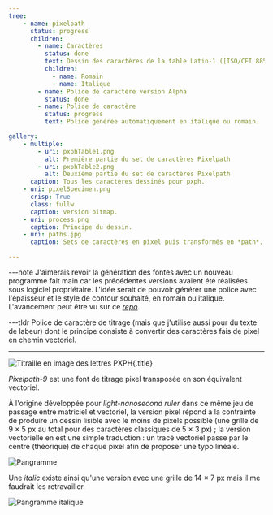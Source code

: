 ```yaml
---
tree:
    - name: pixelpath
      status: progress
      children:
        - name: Caractères
          status: done
          text: Dessin des caractères de la table Latin-1 ([ISO/CEI 8859-1](https://fr.wikipedia.org/wiki/ISO/CEI_8859-1)).
          children:
            - name: Romain
            - name: Italique
        - name: Police de caractère version Alpha
          status: done
        - name: Police de caractère
          status: progress
          text: Police générée automatiquement en italique ou romain.

gallery:
    - multiple:
        - uri: pxphTable1.png
          alt: Première partie du set de caractères Pixelpath
        - uri: pxphTable2.png
          alt: Deuxième partie du set de caractères Pixelpath
      caption: Tous les caractères dessinés pour pxph.
    - uri: pixelSpecimen.png
      crisp: True
      class: fullw
      caption: version bitmap.
    - uri: process.png
      caption: Principe du dessin.
    - uri: paths.jpg
      caption: Sets de caractères en pixel puis transformés en *path*.

---
```

---note
J'aimerais revoir la génération des fontes avec un nouveau programme fait main car les précédentes versions avaient été réalisées sous logiciel propriétaire. L'idée serait de pouvoir générer une police avec l'épaisseur et le style de contour souhaité, en romain ou italique. L'avancement peut être vu sur ce [*repo*](https://github.com/Axolotle/pixel2path).

---tldr
Police de caractère de titrage (mais que j'utilise aussi pour du texte de labeur) dont le principe consiste à convertir des caractères fais de pixel en chemin vectoriel.

---
![Titraille en image des lettres PXPH](pxphTitre.svg){.title}

*Pixelpath-9* est une font de titrage pixel transposée en son équivalent vectoriel.

À l'origine développée pour *light-nanosecond ruler* dans ce même jeu de passage entre matriciel et vectoriel, la version pixel répond à la contrainte de produire un dessin lisible avec le moins de pixels possible (une grille de 9 × 5 px au total pour des caractères classiques de 5 × 3 px) ; la version vectorielle en est une simple traduction : un tracé vectoriel passe par le centre (théorique) de chaque pixel afin de proposer une typo linéale.

![Pangramme](pxphPagramme.png)

Une *italic* existe ainsi qu'une version avec une grille de 14 × 7 px mais il me faudrait les retravailler.

![Pangramme italique](pxphItalPangramme.png)

